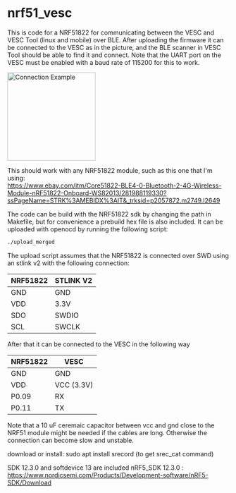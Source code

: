# nrf51_vesc

This is code for a NRF51822 for communicating between the VESC and VESC Tool (linux and mobile) over BLE. After uploading the firmware it can be connected to the VESC as in the picture, and the BLE scanner in VESC Tool should be able to find it and connect. Note that the UART port on the VESC must be enabled with a baud rate of 115200 for this to work.

<img src="images/conn_example.jpg" alt="Connection Example" style="width: 200px;"/>

This should work with any NRF51822 module, such as this one that I'm using:  
https://www.ebay.com/itm/Core51822-BLE4-0-Bluetooth-2-4G-Wireless-Module-nRF51822-Onboard-WS82013/281988119330?ssPageName=STRK%3AMEBIDX%3AIT&_trksid=p2057872.m2749.l2649

The code can be build with the NRF51822 sdk by changing the path in Makefile, but for convenience a prebuild hex file is also included. It can be uploaded with openocd by running the following script:

```bash
./upload_merged
```
The upload script assumes that the NRF51822 is connected over SWD using an stlink v2 with the following connection:

| NRF51822      | STLINK V2     |
| ------------- |---------------|
| GND           | GND           |
| VDD           | 3.3V          |
| SDO           | SWDIO         |
| SCL           | SWCLK         |

After that it can be connected to the VESC in the following way

| NRF51822      | VESC          |
| ------------- |---------------|
| GND           | GND           |
| VDD           | VCC (3.3V)    |
| P0.09         | RX            |
| P0.11         | TX            |

Note that a 10 uF ceremaic capacitor between vcc and gnd close to the NRF51 module might be needed if the cables are long. Otherwise the connection can become slow and unstable.

download or install:
sudo apt install srecord (to get srec_cat command)


SDK 12.3.0 and softdevice 13 are included
nRF5_SDK 12.3.0 : https://www.nordicsemi.com/Products/Development-software/nRF5-SDK/Download

